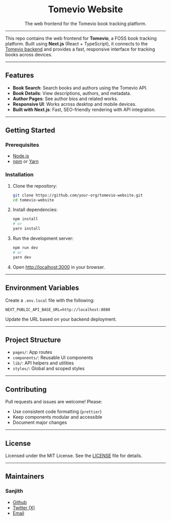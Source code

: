 <div align="center">
  <h1>Tomevio Website</h1>
  <p>The web frontend for the Tomevio book tracking platform.</p>
</div>

---

This repo contains the web frontend for **Tomevio**, a FOSS book tracking platform. Built using **Next.js** (React + TypeScript), it connects to the [Tomevio backend](https://github.com/s4nj1th/tomevio-backend) and provides a fast, responsive interface for tracking books across devices.

---

## Features

- **Book Search**: Search books and authors using the Tomevio API.
- **Book Details**: View descriptions, authors, and metadata.
- **Author Pages**: See author bios and related works.
- **Responsive UI**: Works across desktop and mobile devices.
- **Built with Next.js**: Fast, SEO-friendly rendering with API integration.

---

## Getting Started

### Prerequisites

- [Node.js](https://nodejs.org/)
- [npm](https://www.npmjs.com/) or [Yarn](https://yarnpkg.com/)

### Installation

1. Clone the repository:

   ```bash
   git clone https://github.com/your-org/tomevio-website.git
   cd tomevio-website
   ```


2. Install dependencies:

   ```bash
   npm install
   # or
   yarn install
   ```

3. Run the development server:

   ```bash
   npm run dev
   # or
   yarn dev
   ```

4. Open [http://localhost:3000](http://localhost:3000) in your browser.

---

## Environment Variables

Create a `.env.local` file with the following:

```
NEXT_PUBLIC_API_BASE_URL=http://localhost:8080
```

Update the URL based on your backend deployment.

---

## Project Structure

* `pages/`: App routes
* `components/`: Reusable UI components
* `lib/`: API helpers and utilities
* `styles/`: Global and scoped styles

---

## Contributing

Pull requests and issues are welcome!
Please:

* Use consistent code formatting (`prettier`)
* Keep components modular and accessible
* Document major changes

---

## License

Licensed under the MIT License. See the [LICENSE](LICENSE) file for details.

---

## Maintainers

### Sanjith

* [Github](https://github.com/s4nj1th)
* [Twitter (X)](https://x.com/s4nj1th)
* [Email](mailto:sanjith.develops@gmail.com)

